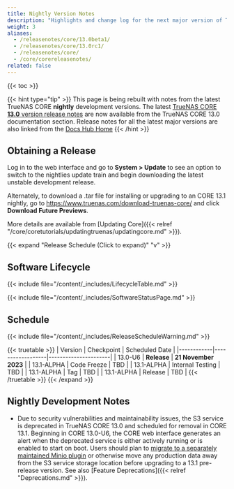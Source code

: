 ```yaml
---
title: Nightly Version Notes
description: "Highlights and change log for the next major version of TrueNAS CORE."
weight: 3
aliases:
  - /releasenotes/core/13.0beta1/
  - /releasenotes/core/13.0rc1/
  - /releasenotes/core/
  - /core/corereleasenotes/
related: false
---
```


{{< toc >}}

{{< hint type="tip" >}}
This page is being rebuilt with notes from the latest TrueNAS CORE **nightly** development versions.
The latest [TrueNAS CORE **13.0** version release notes](https://www.truenas.com/docs/core/13.0/gettingstarted/corereleasenotes/) are now available from the TrueNAS CORE 13.0 documentation section.
Release notes for all the latest major versions are also linked from the [Docs Hub Home](/)
{{< /hint >}}

## Obtaining a Release

Log in to the web interface and go to **System > Update** to see an option to switch to the nightlies update train and begin downloading the latest unstable development release.

Alternately, to download a <file>.tar</file> file for installing or upgrading to an CORE 13.1 nightly, go to https://www.truenas.com/download-truenas-core/ and click **Download Future Previews**.

More details are available from [Updating Core]({{< relref "/core/coretutorials/updatingtruenas/updatingcore.md" >}}).

{{< expand "Release Schedule (Click to expand)" "v" >}}

## Software Lifecycle

{{< include file="/content/_includes/LifecycleTable.md" >}}

{{< include file="/content/_includes/SoftwareStatusPage.md" >}}

## Schedule

{{< include file="/content/_includes/ReleaseScheduleWarning.md" >}}

{{< truetable >}}
| Version    | Checkpoint       | Scheduled Date       |
|------------|------------------|----------------------|
| 13.0-U6    | **Release**      | **21 November 2023** |
| 13.1-ALPHA | Code Freeze      | TBD                  |
| 13.1-ALPHA | Internal Testing | TBD                  |
| 13.1-ALPHA | Tag              | TBD                  |
| 13.1-ALPHA | Release          | TBD                  |
{{< /truetable >}}
{{< /expand >}}

## Nightly Development Notes

* Due to security vulnerabilities and maintainability issues, the S3 service is deprecated in TrueNAS CORE 13.0 and scheduled for removal in CORE 13.1.
  Beginning in CORE 13.0-U6, the CORE web interface generates an alert when the deprecated service is either actively running or is enabled to start on boot.
  Users should plan to [migrate to a separately maintained Minio plugin](http://www.truenas.com/docs/core/13.0/coretutorials/jailspluginsvms/plugins/minioplugin/) or otherwise move any production data away from the S3 service storage location before upgrading to a 13.1 pre-release version.
  See also [Feature Deprecations]({{< relref "Deprecations.md" >}}).
